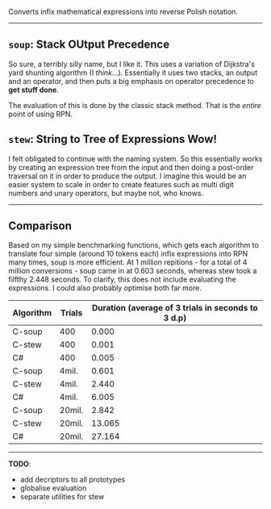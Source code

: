 Converts infix mathematical expressions into reverse Polish notation.

---

## `soup`: Stack OUtput Precedence

So sure, a terribly silly name, but I like it. This uses a variation of
Dijkstra's yard shunting algorithm (I *think*...). Essentially it uses two
stacks, an output and an operator, and then puts a big emphasis on operator
precedence to **get stuff done**.

The evaluation of this is done by the classic stack method. That is the *entire*
point of using RPN.


## `stew`: String to Tree of Expressions Wow!

I felt obligated to continue with the naming system. So this essentially works
by creating an expression tree from the input and then doing a post-order
traversal on it in order to produce the output. I imagine this would be an
easier system to scale in order to create features such as multi digit numbers
and unary operators, but maybe not, who knows.

---

## Comparison

Based on my simple benchmarking functions, which gets each algorithm to
translate four simple (around 10 tokens each) infix expressions into RPN many
times, soup is more efficient. At 1 million repitions - for a total of 4 million
conversions - soup came in at 0.603 seconds, whereas stew took a filfthy 2.448
seconds. To clarify, this does not include evaluating the expressions. I could
also probably optimise both far more.

Algorithm | Trials | Duration (average of 3 trials in seconds to 3 d.p)
----------|--------|----------------------------------
C-soup    | 400    | 0.000
C-stew    | 400    | 0.001
C#        | 400    | 0.005
C-soup    | 4mil.  | 0.601
C-stew    | 4mil.  | 2.440
C#        | 4mil.  | 6.005
C-soup    | 20mil. | 2.842
C-stew    | 20mil. | 13.065
C#        | 20mil. | 27.164

---

**TODO**:
- add decriptors to all prototypes
- globalise evaluation
- separate utilities for stew
